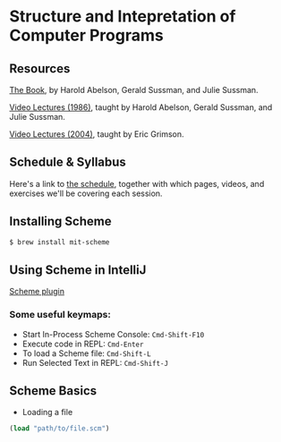 # Structure and Intepretation of Computer Programs

## Resources

[The Book](https://mitpress.mit.edu/sites/default/files/sicp/full-text/book/book.html), by Harold Abelson, Gerald Sussman, and Julie Sussman.

[Video Lectures (1986)](https://www.youtube.com/playlist?list=PLE18841CABEA24090), taught by Harold Abelson, Gerald Sussman, and Julie Sussman.

[Video Lectures (2004)](https://www.youtube.com/playlist?list=PL7BcsI5ueSNFPCEisbaoQ0kXIDX9rR5FF), taught by Eric Grimson.

## Schedule & Syllabus

Here's a link to [the schedule](./schedule.md), together with which pages, videos, and exercises we'll be covering each session.

## Installing Scheme

```bash
$ brew install mit-scheme
```

## Using Scheme in IntelliJ

[Scheme plugin](https://plugins.jetbrains.com/plugin/10171-scheme/)

### Some useful keymaps:

- Start In-Process Scheme Console: `Cmd-Shift-F10`
- Execute code in REPL: `Cmd-Enter`
- To load a Scheme file: `Cmd-Shift-L`
- Run Selected Text in REPL: `Cmd-Shift-J`

## Scheme Basics

- Loading a file
```scheme
(load "path/to/file.scm")
```
